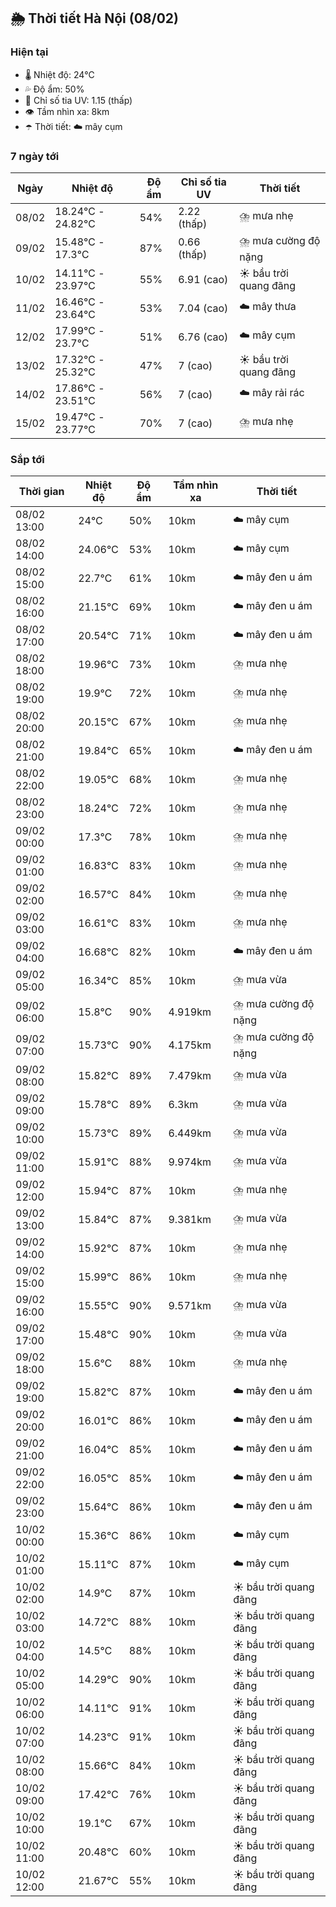 ## 🌦️ Thời tiết Hà Nội (08/02)

### Hiện tại

- 🌡️ Nhiệt độ: 24℃
- 💦 Độ ẩm: 50%
- 🌟 Chỉ số tia UV: 1.15 (thấp)
- 👁️ Tầm nhìn xa: 8km
- ☂️ Thời tiết: ☁️ mây cụm

### 7 ngày tới

| Ngày | Nhiệt độ | Độ ẩm | Chỉ số tia UV | Thời tiết |
| --- | --- | --- | --- | --- |
| 08/02 | 18.24℃ - 24.82℃ | 54% | 2.22 (thấp) | ⛈️ mưa nhẹ |
| 09/02 | 15.48℃ - 17.3℃ | 87% | 0.66 (thấp) | ⛈️ mưa cường độ nặng |
| 10/02 | 14.11℃ - 23.97℃ | 55% | 6.91 (cao) | ☀️ bầu trời quang đãng |
| 11/02 | 16.46℃ - 23.64℃ | 53% | 7.04 (cao) | ☁️ mây thưa |
| 12/02 | 17.99℃ - 23.7℃ | 51% | 6.76 (cao) | ☁️ mây cụm |
| 13/02 | 17.32℃ - 25.32℃ | 47% | 7 (cao) | ☀️ bầu trời quang đãng |
| 14/02 | 17.86℃ - 23.51℃ | 56% | 7 (cao) | ☁️ mây rải rác |
| 15/02 | 19.47℃ - 23.77℃ | 70% | 7 (cao) | ⛈️ mưa nhẹ |

### Sắp tới

| Thời gian | Nhiệt độ | Độ ẩm | Tầm nhìn xa | Thời tiết |
| --- | --- | --- | --- | --- |
| 08/02 13:00 | 24℃ | 50% | 10km | ☁️ mây cụm |
| 08/02 14:00 | 24.06℃ | 53% | 10km | ☁️ mây cụm |
| 08/02 15:00 | 22.7℃ | 61% | 10km | ☁️ mây đen u ám |
| 08/02 16:00 | 21.15℃ | 69% | 10km | ☁️ mây đen u ám |
| 08/02 17:00 | 20.54℃ | 71% | 10km | ☁️ mây đen u ám |
| 08/02 18:00 | 19.96℃ | 73% | 10km | ⛈️ mưa nhẹ |
| 08/02 19:00 | 19.9℃ | 72% | 10km | ⛈️ mưa nhẹ |
| 08/02 20:00 | 20.15℃ | 67% | 10km | ⛈️ mưa nhẹ |
| 08/02 21:00 | 19.84℃ | 65% | 10km | ☁️ mây đen u ám |
| 08/02 22:00 | 19.05℃ | 68% | 10km | ⛈️ mưa nhẹ |
| 08/02 23:00 | 18.24℃ | 72% | 10km | ⛈️ mưa nhẹ |
| 09/02 00:00 | 17.3℃ | 78% | 10km | ⛈️ mưa nhẹ |
| 09/02 01:00 | 16.83℃ | 83% | 10km | ⛈️ mưa nhẹ |
| 09/02 02:00 | 16.57℃ | 84% | 10km | ⛈️ mưa nhẹ |
| 09/02 03:00 | 16.61℃ | 83% | 10km | ⛈️ mưa nhẹ |
| 09/02 04:00 | 16.68℃ | 82% | 10km | ☁️ mây đen u ám |
| 09/02 05:00 | 16.34℃ | 85% | 10km | ⛈️ mưa vừa |
| 09/02 06:00 | 15.8℃ | 90% | 4.919km | ⛈️ mưa cường độ nặng |
| 09/02 07:00 | 15.73℃ | 90% | 4.175km | ⛈️ mưa cường độ nặng |
| 09/02 08:00 | 15.82℃ | 89% | 7.479km | ⛈️ mưa vừa |
| 09/02 09:00 | 15.78℃ | 89% | 6.3km | ⛈️ mưa vừa |
| 09/02 10:00 | 15.73℃ | 89% | 6.449km | ⛈️ mưa vừa |
| 09/02 11:00 | 15.91℃ | 88% | 9.974km | ⛈️ mưa vừa |
| 09/02 12:00 | 15.94℃ | 87% | 10km | ⛈️ mưa nhẹ |
| 09/02 13:00 | 15.84℃ | 87% | 9.381km | ⛈️ mưa vừa |
| 09/02 14:00 | 15.92℃ | 87% | 10km | ⛈️ mưa nhẹ |
| 09/02 15:00 | 15.99℃ | 86% | 10km | ⛈️ mưa nhẹ |
| 09/02 16:00 | 15.55℃ | 90% | 9.571km | ⛈️ mưa vừa |
| 09/02 17:00 | 15.48℃ | 90% | 10km | ⛈️ mưa vừa |
| 09/02 18:00 | 15.6℃ | 88% | 10km | ⛈️ mưa nhẹ |
| 09/02 19:00 | 15.82℃ | 87% | 10km | ☁️ mây đen u ám |
| 09/02 20:00 | 16.01℃ | 86% | 10km | ☁️ mây đen u ám |
| 09/02 21:00 | 16.04℃ | 85% | 10km | ☁️ mây đen u ám |
| 09/02 22:00 | 16.05℃ | 85% | 10km | ☁️ mây đen u ám |
| 09/02 23:00 | 15.64℃ | 86% | 10km | ☁️ mây đen u ám |
| 10/02 00:00 | 15.36℃ | 86% | 10km | ☁️ mây cụm |
| 10/02 01:00 | 15.11℃ | 87% | 10km | ☁️ mây cụm |
| 10/02 02:00 | 14.9℃ | 87% | 10km | ☀️ bầu trời quang đãng |
| 10/02 03:00 | 14.72℃ | 88% | 10km | ☀️ bầu trời quang đãng |
| 10/02 04:00 | 14.5℃ | 88% | 10km | ☀️ bầu trời quang đãng |
| 10/02 05:00 | 14.29℃ | 90% | 10km | ☀️ bầu trời quang đãng |
| 10/02 06:00 | 14.11℃ | 91% | 10km | ☀️ bầu trời quang đãng |
| 10/02 07:00 | 14.23℃ | 91% | 10km | ☀️ bầu trời quang đãng |
| 10/02 08:00 | 15.66℃ | 84% | 10km | ☀️ bầu trời quang đãng |
| 10/02 09:00 | 17.42℃ | 76% | 10km | ☀️ bầu trời quang đãng |
| 10/02 10:00 | 19.1℃ | 67% | 10km | ☀️ bầu trời quang đãng |
| 10/02 11:00 | 20.48℃ | 60% | 10km | ☀️ bầu trời quang đãng |
| 10/02 12:00 | 21.67℃ | 55% | 10km | ☀️ bầu trời quang đãng |
